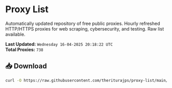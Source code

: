 # Proxy List

Automatically updated repository of free public proxies. Hourly refreshed HTTP/HTTPS proxies for web scraping, cybersecurity, and testing. Raw list available.

**Last Updated:** `Wednesday 16-04-2025 20:18:22 UTC`  
**Total Proxies:** `738`

## 📥 Download
```bash
curl -O https://raw.githubusercontent.com/theriturajps/proxy-list/main/proxies.txt
